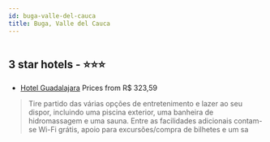 ```yaml
---
id: buga-valle-del-cauca
title: Buga, Valle del Cauca
---
```


<center><img src="https://i.travelapi.com/hotels/5000000/4780000/4777200/4777119/18defdaa_z.jpg" alt="" /></center>


##  3 star hotels - ⭐️⭐️⭐️

-    [Hotel Guadalajara](https://us.hurb.com/hotels/buga/hotel-guadalajara-HT-CM9A?cmp=18055) Prices from R$ 323,59
   > Tire partido das várias opções de entretenimento e lazer ao seu dispor, incluindo uma piscina exterior, uma banheira de hidromassagem e uma sauna. Entre as facilidades adicionais contam-se Wi-Fi grátis, apoio para excursões/compra de bilhetes e um sa
